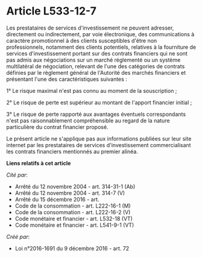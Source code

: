 # Article L533-12-7

Les prestataires de services d'investissement ne peuvent adresser, directement ou indirectement, par voie électronique, des
communications à caractère promotionnel à des clients susceptibles d'être non professionnels, notamment des clients
potentiels, relatives à la fourniture de services d'investissement portant sur des contrats financiers qui ne sont pas admis
aux négociations sur un marché réglementé ou un système multilatéral de négociation, relevant de l'une des catégories de
contrats définies par le règlement général de l'Autorité des marchés financiers et présentant l'une des caractéristiques
suivantes :

1° Le risque maximal n'est pas connu au moment de la souscription ;

2° Le risque de perte est supérieur au montant de l'apport financier initial ;

3° Le risque de perte rapporté aux avantages éventuels correspondants n'est pas raisonnablement compréhensible au regard de
la nature particulière du contrat financier proposé.

Le présent article ne s'applique pas aux informations publiées sur leur site internet par les prestataires de services
d'investissement commercialisant les contrats financiers mentionnés au premier alinéa.

**Liens relatifs à cet article**

_Cité par_:

  - Arrêté du 12 novembre 2004 - art. 314-31-1 (Ab)
  - Arrêté du 12 novembre 2004 - art. 314-7 (V)
  - Arrêté du 15 décembre 2016 - art.
  - Code de la consommation - art. L222-16-1 (M)
  - Code de la consommation - art. L222-16-2 (V)
  - Code monétaire et financier - art. L532-18 (VT)
  - Code monétaire et financier - art. L541-9-1 (VT)

_Créé par_:

  - Loi n°2016-1691 du 9 décembre 2016 - art. 72
